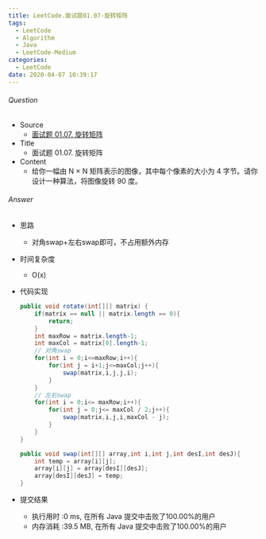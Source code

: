 ```yaml
---
title: LeetCode.面试题01.07-旋转矩阵
tags:
  - LeetCode
  - Algorithm
  - Java
  - LeetCode-Medium
categories:
  - LeetCode
date: 2020-04-07 10:39:17
---
```

###### Question
- Source
	- [面试题 01.07. 旋转矩阵](https://leetcode-cn.com/problems/rotate-matrix-lcci/) 
- Title
	- 面试题 01.07. 旋转矩阵 
- Content
	- 给你一幅由 N × N 矩阵表示的图像，其中每个像素的大小为 4 字节。请你设计一种算法，将图像旋转 90 度。
<!--more-->

###### Answer
- 思路
	- 对角swap+左右swap即可，不占用额外内存
- 时间复杂度
	- O(x) 	
- 代码实现

	```Java
	public void rotate(int[][] matrix) {
        if(matrix == null || matrix.length == 0){
            return;
        }
        int maxRow = matrix.length-1;
        int maxCol = matrix[0].length-1;
        // 对角swap
        for(int i = 0;i<=maxRow;i++){
            for(int j = i+1;j<=maxCol;j++){
                swap(matrix,i,j,j,i);
            }
        }
        // 左右swap
        for(int i = 0;i<= maxRow;i++){
            for(int j = 0;j<= maxCol / 2;j++){
                swap(matrix,i,j,i,maxCol - j);
            }
        }
    }

    public void swap(int[][] array,int i,int j,int desI,int desJ){
        int temp = array[i][j];
        array[i][j] = array[desI][desJ];
        array[desI][desJ] = temp;
    }
	```
- 提交结果
	- 执行用时 :0 ms, 在所有 Java 提交中击败了100.00%的用户
	- 内存消耗 :39.5 MB, 在所有 Java 提交中击败了100.00%的用户
